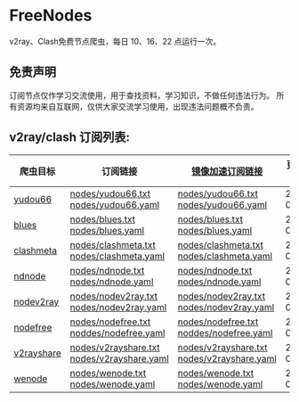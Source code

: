 # FreeNodes

v2ray、Clash免费节点爬虫，每日 10、16、22 点运行一次。

## 免责声明

订阅节点仅作学习交流使用，用于查找资料，学习知识，不做任何违法行为。
所有资源均来自互联网，仅供大家交流学习使用，出现违法问题概不负责。

## v2ray/clash 订阅列表:

| 爬虫目标 | 订阅链接 | [镜像加速订阅链接](https://gh-proxy.com/) | 更新日期 |
| ---- | ---- | ---- | ---- |
| [yudou66](https://www.yudou66.com) | [nodes/yudou66.txt](https://raw.githubusercontent.com/Barabama/FreeNodes/main/nodes/yudou66.txt)<br>[nodes/yudou66.yaml](https://raw.githubusercontent.com/Barabama/FreeNodes/main/nodes/yudou66.yaml) | [nodes/yudou66.txt](https://gh-proxy.com/raw.githubusercontent.com/Barabama/FreeNodes/main/nodes/yudou66.txt)<br>[nodes/yudou66.yaml](https://gh-proxy.com/raw.githubusercontent.com/Barabama/FreeNodes/main/nodes/yudou66.yaml) | 2025-08-26 |
| [blues](https://blues2022.blogspot.com) | [nodes/blues.txt](https://raw.githubusercontent.com/Barabama/FreeNodes/main/nodes/blues.txt)<br>[nodes/blues.yaml](https://raw.githubusercontent.com/Barabama/FreeNodes/main/nodes/blues.yaml) | [nodes/blues.txt](https://gh-proxy.com/raw.githubusercontent.com/Barabama/FreeNodes/main/nodes/blues.txt)<br>[nodes/blues.yaml](https://gh-proxy.com/raw.githubusercontent.com/Barabama/FreeNodes/main/nodes/blues.yaml) | 2025-08-27 |
| [clashmeta](https://clash-meta.github.io) | [nodes/clashmeta.txt](https://raw.githubusercontent.com/Barabama/FreeNodes/main/nodes/clashmeta.txt)<br>[nodes/clashmeta.yaml](https://raw.githubusercontent.com/Barabama/FreeNodes/main/nodes/clashmeta.yaml) | [nodes/clashmeta.txt](https://gh-proxy.com/raw.githubusercontent.com/Barabama/FreeNodes/main/nodes/clashmeta.txt)<br>[nodes/clashmeta.yaml](https://gh-proxy.com/raw.githubusercontent.com/Barabama/FreeNodes/main/nodes/clashmeta.yaml) | 2025-09-09 |
| [ndnode](https://www.naidounode.com) | [nodes/ndnode.txt](https://raw.githubusercontent.com/Barabama/FreeNodes/main/nodes/ndnode.txt)<br>[nodes/ndnode.yaml](https://raw.githubusercontent.com/Barabama/FreeNodes/main/nodes/ndnode.yaml) | [nodes/ndnode.txt](https://gh-proxy.com/raw.githubusercontent.com/Barabama/FreeNodes/main/nodes/ndnode.txt)<br>[nodes/ndnode.yaml](https://gh-proxy.com/raw.githubusercontent.com/Barabama/FreeNodes/main/nodes/ndnode.yaml) | 2025-09-12 |
| [nodev2ray](https://nodev2ray.com) | [nodes/nodev2ray.txt](https://raw.githubusercontent.com/Barabama/FreeNodes/main/nodes/nodev2ray.txt)<br>[nodes/nodev2ray.yaml](https://raw.githubusercontent.com/Barabama/FreeNodes/main/nodes/nodev2ray.yaml) | [nodes/nodev2ray.txt](https://gh-proxy.com/raw.githubusercontent.com/Barabama/FreeNodes/main/nodes/nodev2ray.txt)<br>[nodes/nodev2ray.yaml](https://gh-proxy.com/raw.githubusercontent.com/Barabama/FreeNodes/main/nodes/nodev2ray.yaml) | 2025-04-23 |
| [nodefree](https://nodefree.org) | [nodes/nodefree.txt](https://raw.githubusercontent.com/Barabama/FreeNodes/main/nodes/nodefree.txt)<br>[noddes/nodefree.yaml](https://raw.githubusercontent.com/Barabama/FreeNodes/main/nodes/nodefree.yaml) | [nodes/nodefree.txt](https://gh-proxy.com/raw.githubusercontent.com/Barabama/FreeNodes/main/nodes/nodefree.txt)<br>[noddes/nodefree.yaml](https://gh-proxy.com/raw.githubusercontent.com/Barabama/FreeNodes/main/nodes/nodefree.yaml) | 2025-09-12 |
| [v2rayshare](https://v2rayshare.com) | [nodes/v2rayshare.txt](https://raw.githubusercontent.com/Barabama/FreeNodes/main/nodes/v2rayshare.txt)<br>[nodes/v2rayshare.yaml](https://raw.githubusercontent.com/Barabama/FreeNodes/main/nodes/v2rayshare.yaml) | [nodes/v2rayshare.txt](https://gh-proxy.com/raw.githubusercontent.com/Barabama/FreeNodes/main/nodes/v2rayshare.txt)<br>[nodes/v2rayshare.yaml](https://gh-proxy.com/raw.githubusercontent.com/Barabama/FreeNodes/main/nodes/v2rayshare.yaml) | 2025-09-12 |
| [wenode](https://wenode.cc/clashmeta) | [nodes/wenode.txt](https://raw.githubusercontent.com/Barabama/FreeNodes/main/nodes/wenode.txt)<br>[nodes/wenode.yaml](https://raw.githubusercontent.com/Barabama/FreeNodes/main/nodes/wenode.yaml) | [nodes/wenode.txt](https://gh-proxy.com/raw.githubusercontent.com/Barabama/FreeNodes/main/nodes/wenode.txt)<br>[nodes/wenode.yaml](https://gh-proxy.com/raw.githubusercontent.com/Barabama/FreeNodes/main/nodes/wenode.yaml) | 2025-09-12 |
